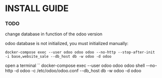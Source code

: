 # INSTALL GUIDE

### TODO
change database in function of the odoo version

odoo database is not initialized, you must initialized manually:
```
docker-compose exec --user odoo odoo odoo --no-http --stop-after-init -i base,website_sale --db_host db -w odoo -d odoo
```
open a terminal
``
docker-compose exec --user odoo odoo odoo shell --no-http -d odoo -c /etc/odoo/odoo.conf --db_host db -w odoo -d odoo
```
